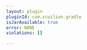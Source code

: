 ```yaml
---
layout: plugin
pluginId: com.scuilion.gradle
isJarAvailable: true
error: NONE
violations: []

---
```

